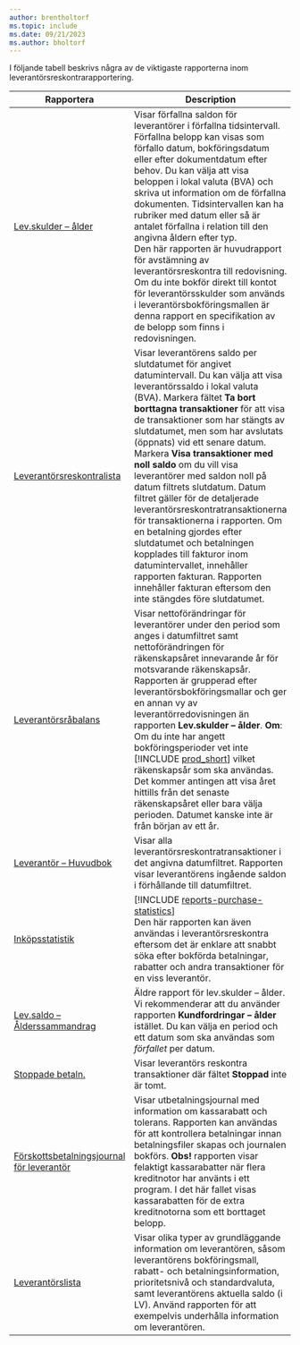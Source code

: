```yaml
---
author: brentholtorf
ms.topic: include
ms.date: 09/21/2023
ms.author: bholtorf
---
```


I följande tabell beskrivs några av de viktigaste rapporterna inom leverantörsreskontrarapportering.

| Rapportera | Description | ID | 
|--|--|--|
| [Lev.skulder – ålder](https://businesscentral.dynamics.com?report=322) |Visar förfallna saldon för leverantörer i förfallna tidsintervall. Förfallna belopp kan visas som förfallo datum, bokföringsdatum eller efter dokumentdatum efter behov. Du kan välja att visa beloppen i lokal valuta (BVA) och skriva ut information om de förfallna dokumenten. Tidsintervallen kan ha rubriker med datum eller så är antalet förfallna i relation till den angivna åldern efter typ.<br>Den här rapporten är huvudrapport för avstämning av leverantörsreskontra till redovisning. Om du inte bokför direkt till kontot för leverantörsskulder som används i leverantörsbokföringsmallen är denna rapport en specifikation av de belopp som finns i redovisningen.| 322|
| [Leverantörsreskontralista](https://businesscentral.dynamics.com?report=321) | Visar leverantörens saldo per slutdatumet för angivet datumintervall. Du kan välja att visa leverantörssaldo i lokal valuta (BVA). Markera fältet **Ta bort borttagna transaktioner** för att visa de transaktioner som har stängts av slutdatumet, men som har avslutats (öppnats) vid ett senare datum. Markera **Visa transaktioner med noll saldo** om du vill visa leverantörer med saldon noll på datum filtrets slutdatum. Datum filtret gäller för de detaljerade leverantörsreskontratransaktionerna för transaktionerna i rapporten. Om en betalning gjordes efter slutdatumet och betalningen kopplades till fakturor inom datumintervallet, innehåller rapporten fakturan. Rapporten innehåller fakturan eftersom den inte stängdes före slutdatumet. | 321 |
| [Leverantörsråbalans](https://businesscentral.dynamics.com?report=329) | Visar nettoförändringar för leverantörer under den period som anges i datumfiltret samt nettoförändringen för räkenskapsåret innevarande år för motsvarande räkenskapsår. Rapporten är grupperad efter leverantörsbokföringsmallar och ger en annan vy av leverantörredovisningen än rapporten **Lev.skulder – ålder**. **Om**: Om du inte har angett bokföringsperioder vet inte [!INCLUDE [prod_short](prod_short.md)] vilket räkenskapsår som ska användas. Det kommer antingen att visa året hittills från det senaste räkenskapsåret eller bara välja perioden. Datumet kanske inte är från början av ett år.|329 | 
| [Leverantör – Huvudbok](https://businesscentral.dynamics.com?report=304) | Visar alla leverantörsreskontratransaktioner i det angivna datumfiltret. Rapporten visar leverantörens ingående saldon i förhållande till datumfiltret. | 304 | 
| [Inköpsstatistik](https://businesscentral.dynamics.com?report=312) |[!INCLUDE [reports-purchase-statistics](reports-purchase-statistics.md)]<br>Den här rapporten kan även användas i leverantörsreskontra eftersom det är enklare att snabbt söka efter bokförda betalningar, rabatter och andra transaktioner för en viss leverantör.| 312 |
| [Lev.saldo – Ålderssammandrag](https://businesscentral.dynamics.com?report=305)| Äldre rapport för lev.skulder – ålder. Vi rekommenderar att du använder rapporten **Kundfordringar – ålder** istället. Du kan välja en period och ett datum som ska användas som *förfallet* per datum.|305| 
| [Stoppade betaln.](https://businesscentral.dynamics.com?report=319)| Visar leverantörs reskontra transaktioner där fältet **Stoppad** inte är tomt.| 319 |
| [Förskottsbetalningsjournal för leverantör](https://businesscentral.dynamics.com?report=317)|Visar utbetalningsjournal med information om kassarabatt och tolerans. Rapporten kan användas för att kontrollera betalningar innan betalningsfiler skapas och journalen bokförs. **Obs!** rapporten visar felaktigt kassarabatter när flera kreditnotor har använts i ett program. I det här fallet visas kassarabatten för de extra kreditnotorna som ett borttaget belopp.| 317 |
| [Leverantörslista](https://businesscentral.dynamics.com?report=301)|Visar olika typer av grundläggande information om leverantören, såsom leverantörens bokföringsmall, rabatt- och betalningsinformation, prioritetsnivå och standardvaluta, samt leverantörens aktuella saldo (i LV). Använd rapporten för att exempelvis underhålla information om leverantören.|301|